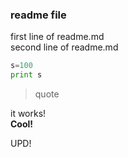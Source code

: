 ### readme file
first line of readme.md  
second line of readme.md
```python
s=100
print s
```
>quote  


it works!  
**Cool!**  

UPD!
